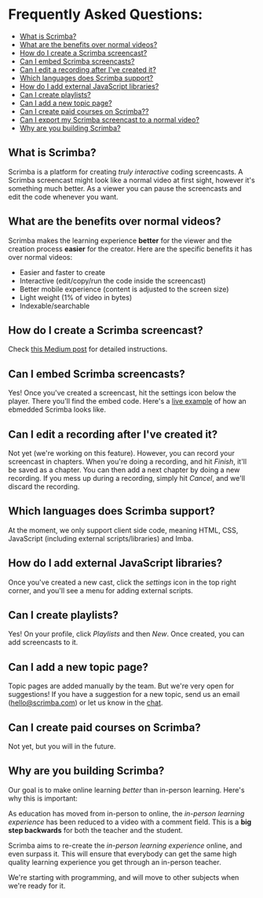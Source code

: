 # Frequently Asked Questions:

- [What is Scrimba?](#what-is-scrimba)
- [What are the benefits over normal videos?](#what-are-the-benefits-over-normal-videos)
- [How do I create a Scrimba screencast?](#how-do-I-create-a-scrimba-screencast)
- [Can I embed Scrimba screencasts?](#can-i-embed-scrimba-screencasts)
- [Can I edit a recording after I've created it?](#can-i-edit-a-recording-after-i've-created-it)
- [Which languages does Scrimba support?](#which-languages-does-scrimba-support)
- [How do I add external JavaScript libraries?](#how-do-i-add-external-javaScript-libraries)
- [Can I create playlists?](#can-i-create-playlists)
- [Can I add a new topic page?](#can-i-add-a-new-topic-page)
- [Can I create paid courses on Scrimba??](#can-i-create-paid-courses-on-scrimba)
- [Can I export my Scrimba screencast to a normal video?](#can-i-export-my-scrimba-screencast-to-a-normal-video)
- [Why are you building Scrimba?](#why-are-you-building-scrimba)


## What is Scrimba?
Scrimba is a platform for creating *truly interactive* coding screencasts. A Scrimba screencast might look like a normal video at first sight, however it's something much better. As a viewer you can pause the screencasts and edit the code whenever you want.

## What are the benefits over normal videos?

Scrimba makes the learning experience **better** for the viewer and the creation process **easier** for the creator. Here are the specific benefits it has over normal videos:

- Easier and faster to create
- Interactive (edit/copy/run the code inside the screencast)
- Better mobile experience (content is adjusted to the screen size)
- Light weight (1% of video in bytes)
- Indexable/searchable

## How do I create a Scrimba screencast?
Check [this Medium post](https://medium.com/scrimba/how-to-create-a-scrimba-screencast-e5ca244bc531) for detailed instructions.

## Can I embed Scrimba screencasts?
Yes! Once you've created a screencast, hit the settings icon below the player. There you'll find the embed code. Here's a [live example](http://davekiss.com/using-es6-sets-to-create-a-unique-javascript-array-without-duplicates/) of how an ebmedded Scrimba looks like.

## Can I edit a recording after I've created it?
Not yet (we're working on this feature). However, you can record your screencast in chapters. When you're doing a recording, and hit *Finish*, it'll be saved as a chapter. You can then add a next chapter by doing a new recording. If you mess up during a recording, simply hit *Cancel*, and we'll discard the recording.

## Which languages does Scrimba support?
At the moment, we only support client side code, meaning HTML, CSS, JavaScript (including external scripts/libraries) and Imba.

## How do I add external JavaScript libraries?
Once you've created a new cast, click the *settings* icon in the top right corner, and you'll see a menu for adding external scripts.

## Can I create playlists?
Yes! On your profile, click *Playlists* and then *New*. Once created, you can add screencasts to it.

## Can I add a new topic page?
Topic pages are added manually by the team. But we're very open for suggestions! If you have a suggestion for a new topic, send us an email (hello@scrimba.com) or let us know in the [chat](https://gitter.im/scrimba_community/Lobby?utm_source=share-link&utm_medium=link&utm_campaign=share-link).

## Can I create paid courses on Scrimba?
Not yet, but you will in the future.

## Why are you building Scrimba?
Our goal is to make online learning *better* than in-person learning. Here's why this is important:

As education has moved from in-person to online, the *in-person learning experience* has been reduced to a video with a comment field. This is a **big step backwards** for both the teacher and the student. 

Scrimba aims to re-create the *in-person learning experience* online, and even surpass it. This will ensure that everybody can get the same high quality learning experience you get through an in-person teacher.

We're starting with programming, and will move to other subjects when we're ready for it.

